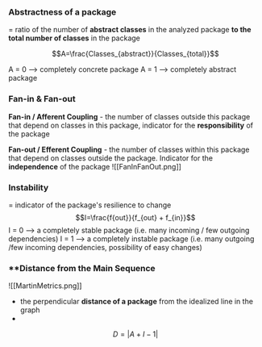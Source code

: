 
### **Abstractness** of a package
= ratio of the number of **abstract classes** in the analyzed package **to the total number of classes** in the package

$$A=\frac{Classes_{abstract}}{Classes_{total}}$$



A = 0 --> completely concrete package
A = 1 --> completely abstract package

### **Fan-in & Fan-out** 

**Fan-in / Afferent Coupling** - the number of classes outside this package that depend on classes in this package, indicator for the **responsibility** of the package

**Fan-out / Efferent Coupling** - the number of classes within this package that depend on classes outside the package. Indicator for the **independence** of the package
![[FanInFanOut.png]]

### **Instability** 
= indicator of the package's resilience to change
$$I=\frac{f{out}}{f_{out} + f_{in}}$$
I = 0 --> a completely stable package (i.e. many incoming / few outgoing dependencies)
I = 1 --> a completely instable package (i.e. many outgoing /few incoming dependencies, possibility of easy changes)


### **Distance from the Main Sequence

![[MartinMetrics.png]]
- the perpendicular **distance of a package** from the idealized line in the graph
- 

$$D=| A + I - 1 |$$
